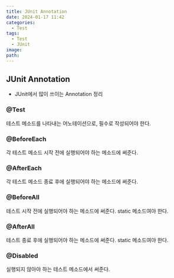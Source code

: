 ```yaml
---
title: JUnit Annotation
date: 2024-01-17 11:42
categories:
  - Test
tags:
  - Test
  - JUnit
image: 
path:
---
```


## JUnit Annotation
+ JUnit에서 많이 쓰이는 Annotation 정리
### @Test
테스트 메소드를 나타내는 어노테이션으로, 필수로 작성되어야 한다.

### @BeforeEach
각 테스트 메소드 시작 전에 실행되어야 하는 메소드에 써준다.
### @AfterEach
각 테스트 메소드 종료 후에 실행되어야 하는 메소드에 써준다.
### @BeforeAll
테스트 시작 전에 실행되어야 하는 메소드에 써준다. static 메소드여야 한다.
### @AfterAll
테스트 종료 후에 실행되어야 하는 메소드에 써준다. static 메소드여야 한다. 
### @Disabled
실행되지 않아야 하는 테스트 메소드에서 써준다.